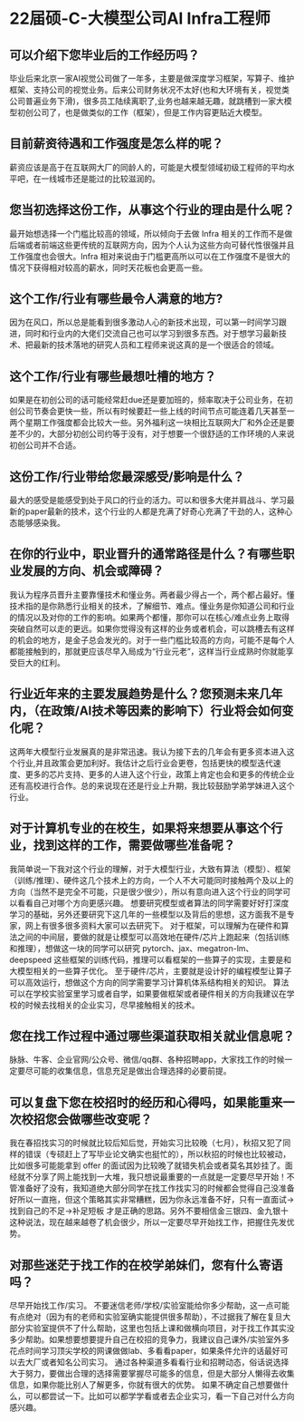 # 22届硕-C-大模型公司AI Infra工程师
## 可以介绍下您毕业后的工作经历吗？
毕业后来北京一家AI视觉公司做了一年多，主要是做深度学习框架，写算子、维护框架、支持公司的视觉业务。后来公司财务状况不太好(也和大环境有关，视觉类公司普遍业务下滑)，很多员工陆续离职了,业务也越来越无趣，就跳槽到一家大模型初创公司了，也是做类似的工作（框架），但是工作内容更贴近大模型。
## 目前薪资待遇和工作强度是怎么样的呢？
薪资应该是高于在互联网大厂的同龄人的，可能是大模型领域初级工程师的平均水平吧，在一线城市还是能过的比较滋润的。
## 您当初选择这份工作，从事这个行业的理由是什么呢？
最开始想选择一个门槛比较高的领域，所以倾向于去做 Infra 相关的工作而不是做后端或者前端这些更传统的互联网方向，因为个人认为这些方向可替代性很强并且工作强度也会很大。Infra 相对来说由于门槛更高所以可以在工作强度不是很大的情况下获得相对较高的薪水，同时天花板也会更高一些。
## 这个工作/行业有哪些最令人满意的地方?
因为在风口，所以总是能看到很多激动人心的新技术出现，可以第一时间学习跟进，同时和行业内的大佬们交流自己也可以学习到很多东西。对于想学习最新技术、把最新的技术落地的研究人员和工程师来说这真的是一个很适合的领域。
## 这个工作/行业有哪些最想吐槽的地方？
如果是在初创公司的话可能经常赶due还是要加班的，频率取决于公司业务，在初创公司节奏会更快一些，所以有时候要赶一些上线的时间节点可能连着几天甚至一两个星期工作强度都会比较大一些。另外福利这一块相比互联网大厂和外企还是要差不少的，大部分初创公司约等于没有，对于想要一个很舒适的工作环境的人来说初创公司并不合适。
## 这份工作/行业带给您最深感受/影响是什么？
最大的感受是能感受到处于风口的行业的活力。可以和很多大佬并肩战斗、学习最新的paper最新的技术，这个行业的人都是充满了好奇心充满了干劲的人，这种心态能够感染我。
## 在你的行业中，职业晋升的通常路径是什么？有哪些职业发展的方向、机会或障碍？
我认为程序员晋升主要靠懂技术和懂业务。两者最少得占一个，两个都占最好。懂技术指的是你熟悉行业相关的技术，了解细节、难点。懂业务是你知道公司和行业的情况以及对你的工作的影响。如果两个都懂，那你可以在核心/难点业务上取得突破自然可以走的更远。如果你觉得没有这样的业务或者机会，可以跳槽去有这样的机会的地方，是金子总会发光的。对于一些门槛比较高的方向，可能不是每个人都能接触到的，那就更应该尽早入局成为“行业元老”，这样当行业成熟时你就能享受巨大的红利。
## 行业近年来的主要发展趋势是什么？您预测未来几年内，（在政策/AI技术等因素的影响下）行业将会如何变化呢？
这两年大模型行业发展真的是非常迅速。我认为接下去的几年会有更多资本进入这个行业,并且政策会更加利好。我估计之后行业会更卷，包括更快的模型迭代速度、更多的芯片支持、更多的人进入这个行业，政策上肯定也会和更多的传统企业还有高校进行合作。总的来说现在还是行业上升期，我比较鼓励学弟学妹进入这个行业。
## 对于计算机专业的在校生，如果将来想要从事这个行业，找到这样的工作，需要做哪些准备呢？
我简单说一下我对这个行业的理解，对于大模型行业，大致有算法（模型）、框架（训练/推理）、硬件这几个技术上的方向，一个人不大可能同时接触两个及以上的方向（当然不是完全不可能，只是很少很少），所以有意向进入这个行业的同学可以看看自己对哪个方向更感兴趣。
想要研究模型或者算法的同学需要好好打深度学习的基础，另外还要研究下这几年的一些模型以及背后的思想，这方面我不是专家，网上有很多很多资料大家可以去研究下。
对于框架，可以理解为在硬件和算法之间的中间层，要做的就是让模型可以高效地在硬件/芯片上跑起来（包括训练和推理），想做这一块的同学可以研究 pytorch、jax、megatron-lm、deepspeed 这些框架的训练代码，推理可以看框架的一些算子的实现，主要是和大模型相关的一些算子优化。
至于硬件/芯片，主要就是设计好的编程模型让算子可以高效运行，想做这个方向的同学需要学习计算机体系结构相关的知识。
算法可以在学校实验室里学习或者自学，如果要做框架或者硬件相关的方向我建议在学校的时候去找相关的企业实习，尽早接触相关的技术。
## 您在找工作过程中通过哪些渠道获取相关就业信息呢？
脉脉、牛客、企业官网/公众号、微信/qq群、各种招聘app，大家找工作的时候一定要尽可能的收集信息，信息充足是做出合理选择的必要前提。
## 可以复盘下您在校招时的经历和心得吗，如果能重来一次校招您会做哪些改变呢？
我在春招找实习的时候就比较后知后觉，开始实习比较晚（七月），秋招又犯了同样的错误（专硕赶上了写毕业论文确实也挺忙的），所以秋招的时候也比较被动，比如很多可能能拿到 offer 的面试因为比较晚了就错失机会或者莫名其妙挂了。面经就不分享了网上能找到一大堆，我只想说最重要的一点就是一定要尽早开始！不管准备好了没有，我知道绝大部分同学在找工作找实习的时候都会觉得自己没准备好所以一直拖，但这个策略其实非常糟糕，因为你永远准备不好，只有一直面试->找到自己的不足->补足短板 才是正确的思路。另外不要相信金三银四、金九银十这种说法，现在越来越卷了机会很少，所以一定要尽早开始找工作，把握住先发优势。
## 对那些迷茫于找工作的在校学弟妹们，您有什么寄语吗？
尽早开始找工作/实习。
不要迷信老师/学校/实验室能给你多少帮助，这一点可能有点绝对（因为有的老师和实验室确实能提供很多帮助），不过据我了解在复旦大部分实验室提供不了什么帮助，这里也包括上课和做横向项目，对于找工作其实没多少帮助。如果想要想要提升自己在校招的竞争力，我建议自己课外/实验室外多花点时间学习顶尖学校的网课做做lab、多看看paper，如果条件允许的话最好可以去大厂或者知名公司实习。
通过各种渠道多看看行业和招聘动态，俗话说选择大于努力，要做出合理的选择需要掌握尽可能多的信息，但是大部分人懒得去收集信息，如果你能比别人了解更多，你就有很大的优势。
如果不确定自己想要做什么，可以都尝试一下。比如可以都学学看或者去企业实习，看一下自己对什么方向感兴趣。
